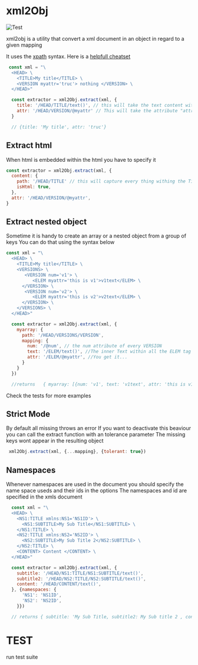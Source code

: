 # xml2Obj
![Test](https://github.com/stanBienaives/xml2object/workflows/Test/badge.svg)

xml2obj is a utility that convert a xml document in an object in regard to a given mapping

It uses the [xpath](https://en.wikipedia.org/wiki/XPath) syntax. 
Here is a [helpfull cheatset](https://gist.github.com/LeCoupa/8c305ec8c713aad07b14)

```javascript
 const xml = "\
  <HEAD> \
    <TITLE>My title</TITLE> \
    <VERSION myattr='truc'> nothing </VERSION> \
  </HEAD>"

  const extractor = xml2Obj.extract(xml, {
    title: '/HEAD/TITLE/text()', // this will take the text content withing the tag TITLE
    attr: '/HEAD/VERSION/@myattr' // This will take the attribute "attr" attached to the VERSION tag,
  }

  // {title: 'My title', attr: 'truc'}
```


## Extract html
When html is embedded within the html you have to specify it 
```javascript
const extractor = xml2Obj.extract(xml, {
  content: {
    path: '/HEAD/TITLE' // this will capture every thing withing the Title Element stripping out the TITLE tag
    isHtml: true,
  },
  attr: '/HEAD/VERSION/@myattr',
}
```

## Extract nested  object
Sometime it is handy to create an array or a nested object from a group of keys
You can do that using the syntax below


```javascript
const xml = "\
  <HEAD> \
    <TITLE>My title</TITLE> \
    <VERSIONS> \
       <VERSION num='v1'> \
          <ELEM myattr='this is v1'>v1text</ELEM> \
      </VERSION> \
       <VERSION num='v2'> \
          <ELEM myattr='this is v2'>v2text</ELEM> \
      </VERSION> \
    </VERSIONS> \
  </HEAD>"

  const extractor = xml2Obj.extract(xml, {
    myarray: {
      path: '/HEAD/VERSIONS/VERSION',
      mapping: {
        num: '/@num', // the num attribute of every VERSION 
        text: '/ELEM/text()', //The inner Text within all the ELEM tag in the VERSIONS
        attr: '/ELEM/@myattr', //You get it... 
      }
    }
  })

  //returns   { myarray: [{num: 'v1', text: 'v1text', attr: 'this is v1'}, {num: 'v2', text: 'v2text', attr: 'this is v2'}]
```


Check the tests for more examples


## Strict Mode
By default all missing throws an error 
If you want to deactivate this beaviour you can call the extract function with an tolerance parameter
The missing keys wont appear in the resulting object

```javascript
 xml2Obj.extract(xml, {...mapping}, {tolerant: true})
```

## Namespaces
Whenever namespaces are used in the document you should specify the name space useds and their ids in the options
The namespaces and id are specified in the xmls document
```javascript
  const xml = "\
  <HEAD> \
    <NS1:TITLE xmlns:NS1='NS1ID'> \
      <NS1:SUBTITLE>My Sub Title</NS1:SUBTITLE> \
    </NS1:TITLE> \
    <NS2:TITLE xmlns:NS2='NS2ID'> \
      <NS2:SUBTITLE>My Sub Title 2</NS2:SUBTITLE> \
    </NS2:TITLE> \
    <CONTENT> Content </CONTENT> \
  </HEAD>"

  const extractor = xml2Obj.extract(xml, {
    subtitle: '/HEAD/NS1:TITLE/NS1:SUBTITLE/text()',
    subtitle2: '/HEAD/NS2:TITLE/NS2:SUBTITLE/text()',
    content: '/HEAD/CONTENT/text()',
  }, {namespaces: {
      'NS1': 'NS1ID',
      'NS2': 'NS2ID',
    }})

  // returns { subtitle: 'My Sub Title, subtitle2: My Sub title 2 , content: 'Content'}
```




# TEST
run test suite

